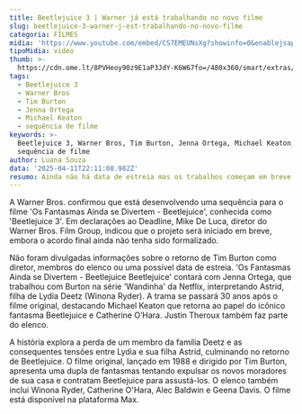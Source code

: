 ```yaml
---
title: Beetlejuice 3 | Warner já está trabalhando no novo filme
slug: beetlejuice-3-warner-j-est-trabalhando-no-novo-filme
categoria: FILMES
midia: 'https://www.youtube.com/embed/CS7EMEUNsXg?showinfo=0&enablejsapi=1'
tipoMidia: video
thumb: >-
  https://cdn.ome.lt/8PVHeoy90z9E1aP3JdY-K6W67fo=/480x360/smart/extras/conteudos/Captura_de_tela_2025-04-11_174513.png
tags:
  - Beetlejuice 3
  - Warner Bros
  - Tim Burton
  - Jenna Ortega
  - Michael Keaton
  - sequência de filme
keywords: >-
  Beetlejuice 3, Warner Bros, Tim Burton, Jenna Ortega, Michael Keaton,
  sequência de filme
author: Luana Souza
data: '2025-04-11T22:11:08.982Z'
resumo: Ainda não há data de estreia mas os trabalhos começam em breve
---
```


A Warner Bros. confirmou que está desenvolvendo uma sequência para o filme 'Os Fantasmas Ainda se Divertem - Beetlejuice', conhecida como 'Beetlejuice 3'. Em declarações ao Deadline, Mike De Luca, diretor do Warner Bros. Film Group, indicou que o projeto será iniciado em breve, embora o acordo final ainda não tenha sido formalizado.

Não foram divulgadas informações sobre o retorno de Tim Burton como diretor, membros do elenco ou uma possível data de estreia. 'Os Fantasmas Ainda se Divertem - Beetlejuice Beetlejuice' contará com Jenna Ortega, que trabalhou com Burton na série 'Wandinha' da Netflix, interpretando Astrid, filha de Lydia Deetz (Winona Ryder). A trama se passará 30 anos após o filme original, destacando Michael Keaton que retorna ao papel do icônico fantasma Beetlejuice e Catherine O’Hara. Justin Theroux também faz parte do elenco.

A história explora a perda de um membro da família Deetz e as consequentes tensões entre Lydia e sua filha Astrid, culminando no retorno de Beetlejuice. O filme original, lançado em 1988 e dirigido por Tim Burton, apresenta uma dupla de fantasmas tentando expulsar os novos moradores de sua casa e contratam Beetlejuice para assustá-los. O elenco também inclui Winona Ryder, Catherine O'Hara, Alec Baldwin e Geena Davis. O filme está disponível na plataforma Max.
